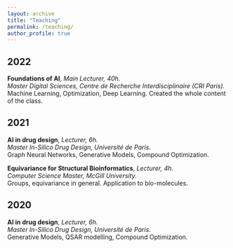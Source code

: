 ```yaml
---
layout: archive
title: "Teaching"
permalink: /teaching/
author_profile: true
---
```


## 2022

**Foundations of AI**, *Main Lecturer, 40h.*\
*Master Digital Sciences, Centre de Recherche Interdisciplinaire (CRI Paris).*\
Machine Learning, Optimization, Deep Learning.
Created the whole content of the class.

## 2021

**AI in drug design**, *Lecturer, 6h.*\
*Master In-Silico Drug Design, Université de Paris.*\
Graph Neural Networks, Generative Models, Compound Optimization.

**Equivariance for Structural Bioinformatics**, *Lecturer, 4h.*\
*Computer Science Master, McGill University.*\
Groups, equivariance in general. Application to bio-molecules.

## 2020

**AI in drug design**, *Lecturer, 6h.*\
*Master In-Silico Drug Design, Université de Paris.*\
Generative Models, QSAR modelling, Compound Optimization.

